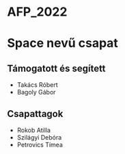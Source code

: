 # AFP_2022

# Space nevű csapat

## Támogatott és segített
* Takács Róbert
* Bagoly Gábor

## Csapattagok
* Rokob Atilla
* Szilágyi Debóra
* Petrovics Tímea
 
